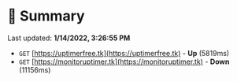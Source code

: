 # 📖 Summary
Last updated: **1/14/2022, 3:26:55 PM**

- `GET` [https://uptimerfree.tk](https://uptimerfree.tk) - **Up** (5819ms)
- `GET` [https://monitoruptimer.tk](https://monitoruptimer.tk) - **Down** (11156ms)
